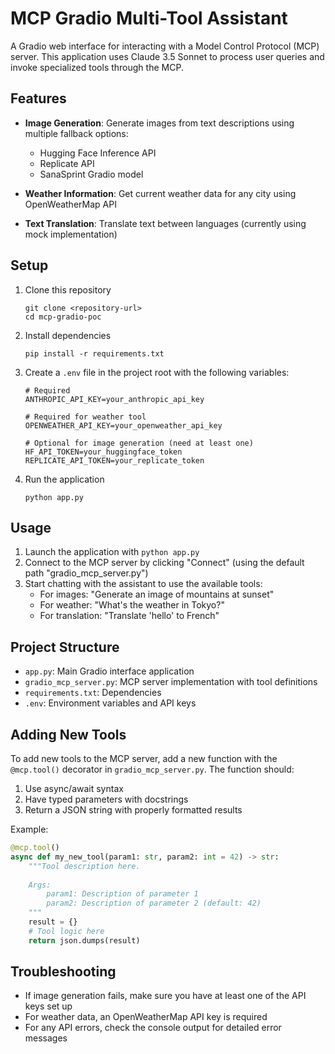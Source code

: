 # MCP Gradio Multi-Tool Assistant

A Gradio web interface for interacting with a Model Control Protocol (MCP) server. This application uses Claude 3.5 Sonnet to process user queries and invoke specialized tools through the MCP.

## Features

- **Image Generation**: Generate images from text descriptions using multiple fallback options:
  - Hugging Face Inference API
  - Replicate API
  - SanaSprint Gradio model
  
- **Weather Information**: Get current weather data for any city using OpenWeatherMap API

- **Text Translation**: Translate text between languages (currently using mock implementation)

## Setup

1. Clone this repository
   ```
   git clone <repository-url>
   cd mcp-gradio-poc
   ```

2. Install dependencies
   ```
   pip install -r requirements.txt
   ```

3. Create a `.env` file in the project root with the following variables:
   ```
   # Required
   ANTHROPIC_API_KEY=your_anthropic_api_key
   
   # Required for weather tool
   OPENWEATHER_API_KEY=your_openweather_api_key
   
   # Optional for image generation (need at least one)
   HF_API_TOKEN=your_huggingface_token
   REPLICATE_API_TOKEN=your_replicate_token
   ```

4. Run the application
   ```
   python app.py
   ```

## Usage

1. Launch the application with `python app.py`
2. Connect to the MCP server by clicking "Connect" (using the default path "gradio_mcp_server.py")
3. Start chatting with the assistant to use the available tools:
   - For images: "Generate an image of mountains at sunset"
   - For weather: "What's the weather in Tokyo?"
   - For translation: "Translate 'hello' to French"

## Project Structure

- `app.py`: Main Gradio interface application
- `gradio_mcp_server.py`: MCP server implementation with tool definitions
- `requirements.txt`: Dependencies
- `.env`: Environment variables and API keys

## Adding New Tools

To add new tools to the MCP server, add a new function with the `@mcp.tool()` decorator in `gradio_mcp_server.py`. The function should:

1. Use async/await syntax
2. Have typed parameters with docstrings
3. Return a JSON string with properly formatted results

Example:
```python
@mcp.tool()
async def my_new_tool(param1: str, param2: int = 42) -> str:
    """Tool description here.
    
    Args:
        param1: Description of parameter 1
        param2: Description of parameter 2 (default: 42)
    """
    result = {}
    # Tool logic here
    return json.dumps(result)
```

## Troubleshooting

- If image generation fails, make sure you have at least one of the API keys set up
- For weather data, an OpenWeatherMap API key is required
- For any API errors, check the console output for detailed error messages 